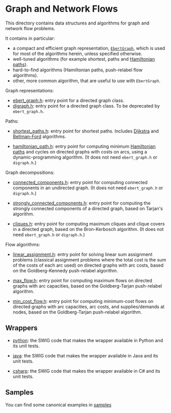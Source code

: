 # Graph and Network Flows

This directory contains data structures and algorithms for graph and
network flow problems.

It contains in particular:
* a compact and efficient graph representation,
  [`EbertGraph`](https://dl.acm.org/doi/abs/10.1145/214762.214769),
  which is used for most of the algorithms herein, unless specified otherwise.
* well-tuned algorithms (for example shortest, paths and
  [Hamiltonian paths](https://en.wikipedia.org/wiki/Hamiltonian_path)).
* hard-to-find algorithms (Hamiltonian paths, push-relabel flow algorithms).
* other, more common algorithm, that are useful to use with `EbertGraph`.

Graph representations:
* [ebert_graph.h](./ebert_graph.h): entry point for a directed graph class.
* [digraph.h](./digraph.h): entry point for a directed graph class.
  To be deprecated by `ebert_graph.h`.

Paths:

*   [shortest_paths.h](./shortest_paths.h): entry point for shortest paths.
    Includes [Dijkstra](https://en.wikipedia.org/wiki/Dijkstra%27s_algorithm)
    and
    [Bellman-Ford](https://en.wikipedia.org/wiki/Bellman%E2%80%93Ford_algorithm)
    algorithms.

*   [hamiltonian_path.h](./hamiltonian_path.h): entry point for computing
    minimum [Hamiltonian paths](https://en.wikipedia.org/wiki/Hamiltonian_path)
    and cycles on directed graphs with costs on arcs, using a
    dynamic-programming algorithm. (It does not need `ebert_graph.h` or
    `digraph.h`.)

Graph decompositions:
* [connected_components.h](./connected_components.h): entry point for computing
  connected components in an undirected graph. (It does not need `ebert_graph.h`
  or `digraph.h`.)

* [strongly_connected_components.h](./strongly_connected_components.h): entry
  point for computing the strongly connected components of a directed graph,
  based on Tarjan's algorithm.

* [cliques.h](./cliques.h): entry point for computing maximum cliques and
  clique covers in a directed graph, based on the Bron-Kerbosch algorithm.
  (It does not need `ebert_graph.h` or `digraph.h`.)

Flow algorithms:
* [linear_assignment.h](./linear_assignment.h): entry point for solving linear
  sum assignment problems (classical assignment problems where the total cost is
  the sum of the costs of each arc used) on directed graphs with arc costs,
  based on the Goldberg-Kennedy push-relabel algorithm.

* [max_flow.h](./max_flow.h): entry point for computing maximum flows on
  directed graphs with arc capacities, based on the Goldberg-Tarjan
  push-relabel algorithm.

* [min_cost_flow.h](./min_cost_flow.h): entry point for computing minimum-cost
  flows on directed graphs with arc capacities, arc costs, and supplies/demands
  at nodes, based on the Goldberg-Tarjan push-relabel algorithm.

## Wrappers

* [python](python): the SWIG code that makes the wrapper available in Python
  and its unit tests.

* [java](java): the SWIG code that makes the wrapper available in Java
  and its unit tests.

* [csharp](csharp): the SWIG code that makes the wrapper available in C#
  and its unit tests.

## Samples

You can find some canonical examples in [samples](./samples)
